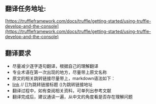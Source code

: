 ## 翻译任务地址:

[https://truffleframework.com/docs/truffle/getting-started/using-truffle-develop-and-the-console](https://truffleframework.com/docs/truffle/getting-started/using-truffle-develop-and-the-console)

## 翻译要求
* 尽量减少逐字逐句翻译，根据自己的理解翻译
* 专业术语在第一次出现的地方，尽量带上原文名称
* 原文的相关跳转链接尽量带上，markdown语法如下：
* [link]() // []为跳转链接标题  ()为跳转链接地址
* 翻译过程中，如有查阅相关资料，可单列出参考文献
* 翻译完成后，建议通读一遍，从中文的角度看是否存在理解问题